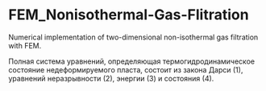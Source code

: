 # FEM_Nonisothermal-Gas-Flitration
Numerical implementation of two-dimensional non-isothermal gas filtration with FEM.

Полная система уравнений, определяющая термогидродинамическое
состояние недеформируемого пласта, состоит из закона Дарси (1), уравнений
неразрывности (2), энергии (3) и состояния (4).
